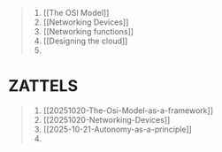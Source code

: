 >1. [[The OSI Model]]
>2. [[Networking Devices]]
>3. [[Networking functions]]
>4. [[Designing the cloud]]
>5. 




# ZATTELS
>1. [[20251020-The-Osi-Model-as-a-framework]]
>2. [[20251020-Networking-Devices]]
>3. [[2025-10-21-Autonomy-as-a-principle]]
>4. 
